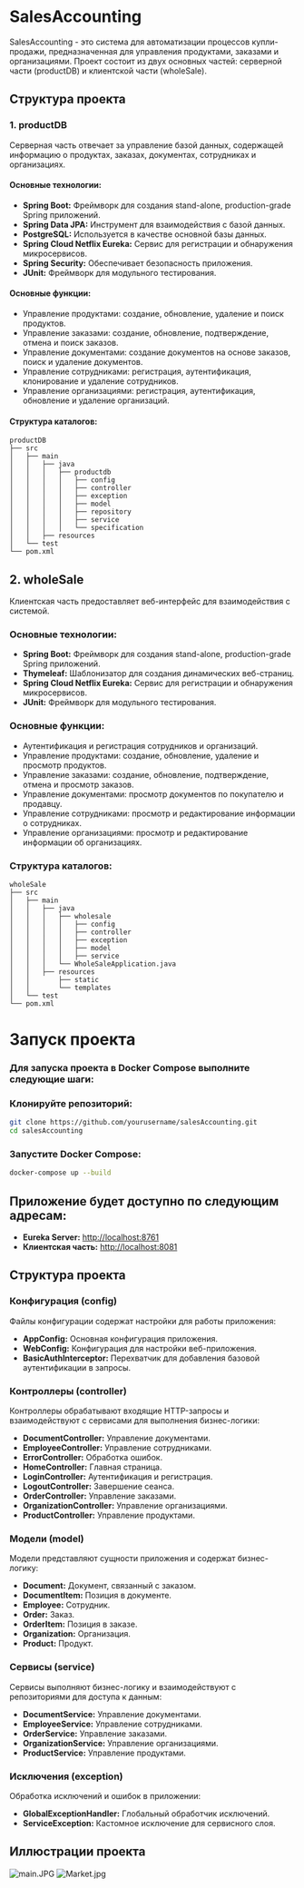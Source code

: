 # SalesAccounting

SalesAccounting - это система для автоматизации процессов купли-продажи, предназначенная для управления продуктами, заказами и организациями. Проект состоит из двух основных частей: серверной части (productDB) и клиентской части (wholeSale).



## Структура проекта

### 1. productDB

Серверная часть отвечает за управление базой данных, содержащей информацию о продуктах, заказах, документах, сотрудниках и организациях.

#### Основные технологии:

- **Spring Boot:** Фреймворк для создания stand-alone, production-grade Spring приложений.
- **Spring Data JPA:** Инструмент для взаимодействия с базой данных.
- **PostgreSQL:** Используется в качестве основной базы данных.
- **Spring Cloud Netflix Eureka:** Сервис для регистрации и обнаружения микросервисов.
- **Spring Security:** Обеспечивает безопасность приложения.
- **JUnit:** Фреймворк для модульного тестирования.

#### Основные функции:

- Управление продуктами: создание, обновление, удаление и поиск продуктов.
- Управление заказами: создание, обновление, подтверждение, отмена и поиск заказов.
- Управление документами: создание документов на основе заказов, поиск и удаление документов.
- Управление сотрудниками: регистрация, аутентификация, клонирование и удаление сотрудников.
- Управление организациями: регистрация, аутентификация, обновление и удаление организаций.

#### Структура каталогов:

```plaintext
productDB
├── src
│   ├── main
│   │   ├── java
│   │   │   ├── productdb
│   │   │   │   ├── config
│   │   │   │   ├── controller
│   │   │   │   ├── exception
│   │   │   │   ├── model
│   │   │   │   ├── repository
│   │   │   │   ├── service
│   │   │   │   └── specification
│   │   ├── resources
│   └── test
└── pom.xml
```
## 2. wholeSale

Клиентская часть предоставляет веб-интерфейс для взаимодействия с системой.

### Основные технологии:

- **Spring Boot:** Фреймворк для создания stand-alone, production-grade Spring приложений.
- **Thymeleaf:** Шаблонизатор для создания динамических веб-страниц.
- **Spring Cloud Netflix Eureka:** Сервис для регистрации и обнаружения микросервисов.
- **JUnit:** Фреймворк для модульного тестирования.

### Основные функции:

- Аутентификация и регистрация сотрудников и организаций.
- Управление продуктами: создание, обновление, удаление и просмотр продуктов.
- Управление заказами: создание, обновление, подтверждение, отмена и просмотр заказов.
- Управление документами: просмотр документов по покупателю и продавцу.
- Управление сотрудниками: просмотр и редактирование информации о сотрудниках.
- Управление организациями: просмотр и редактирование информации об организациях.

### Структура каталогов:

```plaintext
wholeSale
├── src
│   ├── main
│   │   ├── java
│   │   │   ├── wholesale
│   │   │   │   ├── config
│   │   │   │   ├── controller
│   │   │   │   ├── exception
│   │   │   │   ├── model
│   │   │   │   ├── service
│   │   │   └── WholeSaleApplication.java
│   │   ├── resources
│   │       ├── static
│   │       └── templates
│   └── test
└── pom.xml
```
# Запуск проекта

### Для запуска проекта в Docker Compose выполните следующие шаги:

### Клонируйте репозиторий:

```bash
git clone https://github.com/yourusername/salesAccounting.git
cd salesAccounting
```

### Запустите Docker Compose:

```bash
docker-compose up --build
```

## Приложение будет доступно по следующим адресам:

- **Eureka Server:** [http://localhost:8761](http://localhost:8761)
- **Клиентская часть:** [http://localhost:8081](http://localhost:8081)

## Структура проекта

### Конфигурация (config)
Файлы конфигурации содержат настройки для работы приложения:

- **AppConfig:** Основная конфигурация приложения.
- **WebConfig:** Конфигурация для настройки веб-приложения.
- **BasicAuthInterceptor:** Перехватчик для добавления базовой аутентификации в запросы.

### Контроллеры (controller)
Контроллеры обрабатывают входящие HTTP-запросы и взаимодействуют с сервисами для выполнения бизнес-логики:

- **DocumentController:** Управление документами.
- **EmployeeController:** Управление сотрудниками.
- **ErrorController:** Обработка ошибок.
- **HomeController:** Главная страница.
- **LoginController:** Аутентификация и регистрация.
- **LogoutController:** Завершение сеанса.
- **OrderController:** Управление заказами.
- **OrganizationController:** Управление организациями.
- **ProductController:** Управление продуктами.

### Модели (model)
Модели представляют сущности приложения и содержат бизнес-логику:

- **Document:** Документ, связанный с заказом.
- **DocumentItem:** Позиция в документе.
- **Employee:** Сотрудник.
- **Order:** Заказ.
- **OrderItem:** Позиция в заказе.
- **Organization:** Организация.
- **Product:** Продукт.

### Сервисы (service)
Сервисы выполняют бизнес-логику и взаимодействуют с репозиториями для доступа к данным:

- **DocumentService:** Управление документами.
- **EmployeeService:** Управление сотрудниками.
- **OrderService:** Управление заказами.
- **OrganizationService:** Управление организациями.
- **ProductService:** Управление продуктами.

### Исключения (exception)
Обработка исключений и ошибок в приложении:

- **GlobalExceptionHandler:** Глобальный обработчик исключений.
- **ServiceException:** Кастомное исключение для сервисного слоя.

## Иллюстрации проекта 

![main.JPG](https://github.com/Bev0802/Diplom/blob/master/salesAccounting/wholeSale/src/main/resources/static/img/main.jpg)
![Market.jpg](https://github.com/Bev0802/Diplom/blob/master/salesAccounting/wholeSale/src/main/resources/static/img/Market.jpg)

